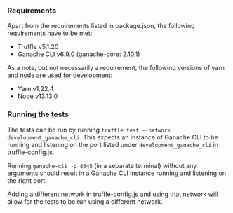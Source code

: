 ### Requirements
Apart from the requirements listed in package.json, the following requirements have to be met:
- Truffle v5.1.20
- Ganache CLI v6.9.0 (ganache-core: 2.10.1)

As a note, but not necessarily a requirement, the following versions of yarn and node are used for development:
- Yarn v1.22.4
- Node v13.13.0

### Running the tests
The tests can be run by running `truffle test --network development_ganache_cli`. This expects an instance of Ganache CLI to be running and listening on the port listed under `development_ganache_cli` in truffle-config.js. 

Running `ganache-cli -p 8545` (in a separate terminal) without any arguments should result in a Ganache CLI instance running and listening on the right port.

Adding a different network in truffle-config.js and using that network will allow for the tests to be run using a different network.
